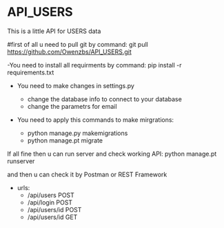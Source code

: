 # API_USERS

This is a little API for USERS data

#first of all u need to pull git by command:
git pull https://github.com/Owenzbs/API_USERS.git

-You need to install all requirments by command:
pip install -r requirements.txt

- You need to make changes in settings.py
  - change the database info to connect to your database
  - change the parametrs for email 

- You need to apply this commands to make mirgrations:
  - python manage.py makemigrations
  - python manage.pt migrate

If all fine then u can run server and check working API:
python manage.pt runserver


and then u can check it by Postman or REST Framework

- urls:
   - /api/users POST
   - /api/login POST
   - /api/users/id POST
   - /api/users/id GET
   


